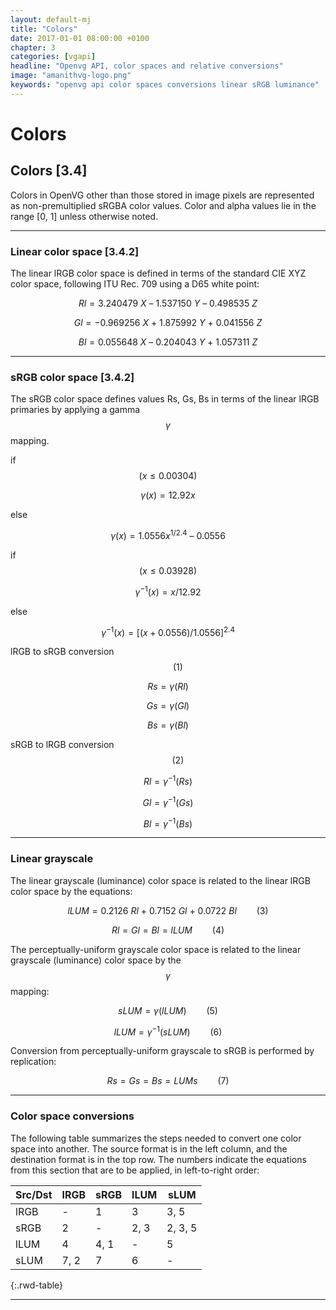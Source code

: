 ```yaml
---
layout: default-mj
title: "Colors"
date: 2017-01-01 08:00:00 +0100
chapter: 3
categories: [vgapi]
headline: "Openvg API, color spaces and relative conversions"
image: "amanithvg-logo.png"
keywords: "openvg api color spaces conversions linear sRGB luminance"
---
```


# Colors

## Colors [3.4]

Colors in OpenVG other than those stored in image pixels are represented as non-premultiplied sRGBA color values.
Color and alpha values lie in the range [0, 1] unless otherwise noted.

---

### Linear color space [3.4.2]

The linear lRGB color space is defined in terms of the standard CIE XYZ color space, following ITU Rec. 709 using a D65 white point:

$$ Rl = 3.240479 \ X \ – \ 1.537150 \ Y \ – \ 0.498535 \ Z $$

$$ Gl = -0.969256 \ X \ + \ 1.875992 \ Y \ + \ 0.041556 \ Z $$

$$ Bl = 0.055648 \ X \ – \ 0.204043 \ Y \ + \ 1.057311 \ Z $$

---

### sRGB color space [3.4.2]

The sRGB color space defines values Rs, Gs, Bs in terms of the linear lRGB primaries by applying a gamma $$ γ $$ mapping.

if $$ (x \le 0.00304) $$

$$ γ(x) = 12.92x $$

else  

$$ γ(x) = 1.0556 x^{1 / 2.4} \ – \ 0.0556 $$

if $$ (x \le 0.03928) $$  

$$ γ^{-1}(x) = x / 12.92 $$

else  

$$ γ^{-1}(x) = [(x + 0.0556) / 1.0556]^{2.4} $$  

lRGB to sRGB conversion $$ \qquad (1) $$

$$ Rs = γ(Rl) $$

$$ Gs = γ(Gl) $$

$$ Bs = γ(Bl) $$

sRGB to lRGB conversion $$ \qquad (2) $$

$$ Rl = γ^{-1}(Rs) $$

$$ Gl = γ^{-1}(Gs) $$

$$ Bl = γ^{-1}(Bs) $$

---

### Linear grayscale  

The linear grayscale (luminance) color space is related to the linear lRGB color space by the equations:

$$ lLUM = 0.2126 \ Rl \ + \ 0.7152 \ Gl \ + \ 0.0722 \ Bl \qquad (3) $$

$$ Rl = Gl = Bl = lLUM \qquad (4) $$

The perceptually-uniform grayscale color space is related to the linear grayscale (luminance) color space by the $$ γ $$ mapping:

$$ sLUM = γ(lLUM) \qquad (5) $$

$$ lLUM = γ^{-1}(sLUM) \qquad (6) $$

Conversion from perceptually-uniform grayscale to sRGB is performed by replication:

$$ Rs = Gs = Bs = LUMs \qquad (7) $$

---

### Color space conversions  

The following table summarizes the steps needed to convert one color space into another.
The source format is in the left column, and the destination format is in the top row. The
numbers indicate the equations from this section that are to be applied, in left-to-right order:

| Src/Dst | lRGB | sRGB | lLUM | sLUM |
| ------- | ---- | ---- | ---- | ---- |
| lRGB | - | 1 | 3 | 3, 5 |
| sRGB | 2 | - | 2, 3 | 2, 3, 5 |
| lLUM | 4 | 4, 1 | - | 5 |
| sLUM | 7, 2 | 7 | 6 | - |
{:.rwd-table}

---
